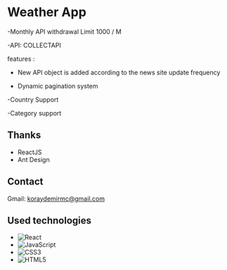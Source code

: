 # Weather App 

-Monthly API withdrawal Limit 1000 / M

-API: COLLECTAPI

features :

- New API object is added according to the news site update frequency

- Dynamic pagination system

-Country Support

-Category support

## Thanks
- ReactJS
- Ant Design

## Contact
Gmail: koraydemirmc@gmail.com

## Used technologies
- ![React](https://img.shields.io/badge/React-20232A?style=for-the-badge&logo=react&logoColor=61DAFB)
- ![JavaScript](https://img.shields.io/badge/JavaScript-F7DF1E?style=for-the-badge&logo=javascript&logoColor=black)
- ![CSS3](https://img.shields.io/badge/CSS3-1572B6?style=for-the-badge&logo=css3&logoColor=white)  
- ![HTML5](https://img.shields.io/badge/HTML5-E34F26?style=for-the-badge&logo=html5&logoColor=white)

